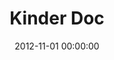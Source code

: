 ---
layout: inner
position: left
title: 'Kinder Doc'
lead_text: 'Worked on a team to program the back-end functionality and integrating the front-end code into the web app.'
tags: ['PHP', 'Codeigniter', 'MySQL', 'HTML', 'CSS', 'Javascript', 'jQuery']
featured_image: '/img/posts/kinderdoc-min.png'
date: 2012-11-01 00:00:00
categories: ['Web Development']
project_link: ''
button_icon: ''
button_text: ''
order: 2
visible: 1
company: 'Danawa Education, Sdn Bhd'
---